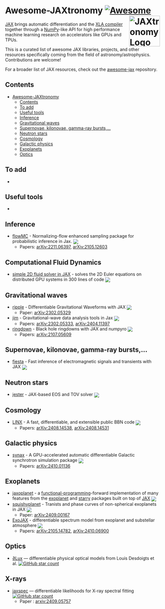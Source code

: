<!--lint ignore double-link-->
# Awesome-JAXtronomy [![Awesome](https://awesome.re/badge.svg)](https://awesome.re)[<img src="./jaxtronomy_log.png" alt="JAXtronomy Logo" align="right" height="100">](https://github.com/JAXtronomy)

<!--lint ignore double-link-->
[JAX](https://github.com/google/jax) brings automatic differentiation and the [XLA compiler](https://www.tensorflow.org/xla) together through a [NumPy](https://numpy.org/)-like API for high performance machine learning research on accelerators like GPUs and TPUs.
<!--lint enable double-link-->

This is a curated list of awesome JAX libraries, projects, and other resources specifically coming from the field of astronomy/astrophysics. Contributions are welcome!

For a broader list of JAX resources, check out the [awesome-jax](https://github.com/n2cholas/awesome-jax) repository.

## Contents

- [Awesome-JAXtronomy ](#awesome-jaxtronomy-)
  - [Contents](#contents)
  - [To add](#to-add)
  - [Useful tools](#useful-tools)
  - [Inference](#inference)
  - [Gravitational waves](#gravitational-waves)
  - [Supernovae, kilonovae, gamma-ray bursts,...](#supernovae-kilonovae-gamma-ray-bursts)
  - [Neutron stars](#neutron-stars)
  - [Cosmology](#cosmology)
  - [Galactic physics](#galaxy)
  - [Exoplanets](#exoplanets)
  - [Optics](#optics)

<a name="to-add" />

## To add

- 

<a name="useful-tools" />

## Useful tools

- 

<a name="inference" />

## Inference

- [flowMC](https://github.com/kazewong/flowMC) - Normalizing-flow enhanced sampling package for probabilistic inference in Jax. <img src="https://img.shields.io/github/stars/kazewong/flowMC?style=social" align="center">
    - Papers: [arXiv:2211.06397](https://arxiv.org/abs/2211.06397), [arXiv:2105.12603](https://arxiv.org/abs/2105.12603)

<a name="gravitational-waves" />

## Computational Fluid Dynamics

- [simple 2D fluid solver in JAX](https://github.com/pmocz/jax-euler-benchmarks) - solves the 2D Euler equations on distributed GPU systems in 300 lines of code <img src="https://img.shields.io/github/stars/pmocz/jax-euler-benchmarks?style=social" align="center">

## Gravitational waves

- [ripple](https://github.com/tedwards2412/ripple) - Differentiable Gravitational Waveforms with JAX <img src="https://img.shields.io/github/stars/tedwards2412/ripple?style=social" align="center">
    - Paper: [arXiv:2302.05329](https://arxiv.org/abs/2302.05329)
- [jim](https://github.com/kazewong/jim) - Gravitational-wave data analysis tools in Jax <img src="https://img.shields.io/github/stars/kazewong/jim?style=social" align="center">
    - Papers: [arXiv:2302.05333](https://arxiv.org/abs/2302.05333), [arXiv:2404.11397](https://arxiv.org/abs/2404.11397)
- [ringdown](https://github.com/maxisi/ringdown/tree/main) - Black hole ringdowns with JAX and numpyro <img src="https://img.shields.io/github/stars/maxisi/ringdown?style=social" align="center">
    - Papers: [arXiv:2107.05609](https://arxiv.org/abs/2107.05609)

<a name="supernovae-etc" />

## Supernovae, kilonovae, gamma-ray bursts,...

- [fiesta](https://github.com/ThibeauWouters/fiesta) - Fast inference of electromagnetic signals and transients with JAX <img src="https://img.shields.io/github/stars/ThibeauWouters/fiesta?style=social" align="center">

<a name="neutron-stars" />

## Neutron stars

- [jester](https://github.com/tsunhopang/jester) - JAX-based EOS and TOV solver <img src="https://img.shields.io/github/stars/tsunhopang/jester?style=social" align="center">

<a name="cosmology" />

## Cosmology

- [LINX](https://github.com/cgiovanetti/LINX) - A fast, differentiable, and extensible public BBN code <img src="https://img.shields.io/github/stars/cgiovanetti/LINX?style=social" align="center">
    - Papers: [arXiv:2408.14538](https://arxiv.org/abs/2408.14538), [arXiv:2408.14531](https://arxiv.org/abs/2408.14531)

<a name="galaxy" />

## Galactic physics

- [synax](https://github.com/dkn16/Synax) - A GPU-accelerated automatic differentiable Galactic synchrotron simulation package <img src="https://img.shields.io/github/stars/dkn16/Synax?style=social" align="center">
    - Papers: [arXiv:2410.01136](https://arxiv.org/abs/2410.01136)

<a name="exoplanets" />

## Exoplanets

- [jaxoplanet](https://github.com/exoplanet-dev/jaxoplanet) - a
[functional-programming](https://en.wikipedia.org/wiki/Functional_programming)-forward
implementation of many features from the
[exoplanet](https://docs.exoplanet.codes/en/latest/) and
[starry](https://starry.readthedocs.io/en/latest/) packages built on top of
[JAX](https://jax.readthedocs.io/en/latest/) <img src="https://img.shields.io/github/stars/exoplanet-dev/jaxoplanet?style=social" align="center">
- [squishyplanet](https://github.com/ben-cassese/squishyplanet) - Tranists and phase curves of non-spherical exoplanets in JAX <img src="https://img.shields.io/github/stars/ben-cassese/squishyplanet?style=social" align="center">
    - Paper: [arXiv:2409.00167](https://arxiv.org/abs/2409.00167)
- [ExoJAX](https://github.com/HajimeKawahara/exojax) - differentiable spectrum model from exoplanet and substellar atmosphere <img src="https://img.shields.io/github/stars/HajimeKawahara/exojax?style=social" align="center">
    - Papers: [arXiv:2105.14782](https://arxiv.org/abs/2105.14782), [arXiv:2410.06900](https://arxiv.org/abs/2410.06900)

<a name="optics" />

## Optics

 - [∂Lux](https://louisdesdoigts.github.io/dLux/) — differentiable physical optical models from Louis Desdoigts et al. [![GitHub star count](https://img.shields.io/github/stars/louisDesdoigts/dlux?style=social)](https://github.com/louisDesdoigts/dlux)

## X-rays

 - [jaxspec](https://github.com/renecotyfanboy/jaxspec) — differentiable likelihoods for X-ray spectral fitting [![GitHub star count](https://img.shields.io/github/stars/renecotyfanboy/jaxspec?style=social)](https://github.com/renecotyfanboy/jaxspec)
   - Paper : [arxiv:2409.05757](https://arxiv.org/abs/2409.05757)